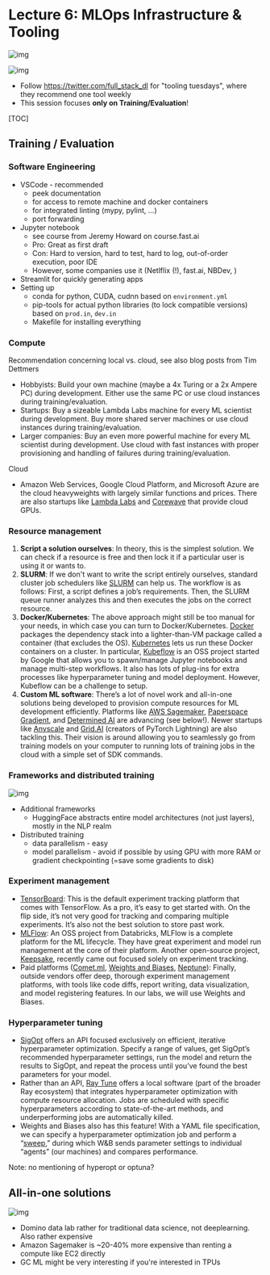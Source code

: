 

# Lecture 6: MLOps Infrastructure & Tooling

![img](week6_mlops_infrastructure.assets/Infra-Tooling2.png)

![img](week6_mlops_infrastructure.assets/Infra-Tooling3.png)

- Follow https://twitter.com/full_stack_dl for "tooling tuesdays", where they recommend one tool weekly
- This session focuses **only on Training/Evaluation**!

[TOC]

## Training / Evaluation

### Software Engineering

- VSCode - recommended 
  - peek documentation
  - for access to remote machine and docker containers
  - for integrated linting (mypy, pylint, ...)
  - port forwarding
- Jupyter notebook
  - see course from Jeremy Howard on course.fast.ai
  - Pro: Great as first draft 
  - Con: Hard to version, hard to test, hard to log, out-of-order execution, poor IDE
  - However, some companies use it (Netlflix (!), fast.ai, NBDev, )
- Streamlit for quickly generating apps
- Setting up 
  - conda for python, CUDA, cudnn based on `environment.yml`
  - pip-tools for actual python libraries (to lock compatible versions) based on `prod.in`, `dev.in`
  - Makefile for installing everything



### Compute

Recommendation concerning local vs. cloud, see also blog posts from Tim Dettmers

- Hobbyists: Build your own machine (maybe a 4x Turing or a 2x Ampere PC) during development. Either use the same PC or use cloud instances during training/evaluation.
- Startups: Buy a sizeable Lambda Labs machine for every ML scientist during development. Buy more shared server machines or use cloud instances during training/evaluation.
- Larger companies: Buy an even more powerful machine for every ML scientist during development. Use cloud with fast instances with proper provisioning and handling of failures during training/evaluation.

Cloud

- Amazon Web Services, Google Cloud Platform, and Microsoft Azure are the cloud heavyweights with largely similar functions and prices. There are also startups like [Lambda Labs](https://lambdalabs.com/service/gpu-cloud) and [Corewave](https://www.coreweave.com/pricing) that provide cloud GPUs. 



### Resource management

1. **Script a solution ourselves**: In theory, this is the simplest solution. We can check if a resource is free and then lock it if a particular user is using it or wants to.
2. **SLURM**: If we don't want to write the script entirely ourselves, standard cluster job schedulers like [SLURM](https://slurm.schedmd.com/documentation.html) can help us. The workflow is as follows: First, a script defines a job’s requirements. Then, the SLURM queue runner analyzes this and then executes the jobs on the correct resource.
3. **Docker/Kubernetes**: The above approach might still be too manual for your needs, in which case you can turn to Docker/Kubernetes. [Docker](https://www.docker.com/) packages the dependency stack into a lighter-than-VM package called a container (that excludes the OS). [Kubernetes](https://kubernetes.io/) lets us run these Docker containers on a cluster. In particular, [Kubeflow](https://www.kubeflow.org/) is an OSS project started by Google that allows you to spawn/manage Jupyter notebooks and manage multi-step workflows. It also has lots of plug-ins for extra processes like hyperparameter tuning and model deployment. However, Kubeflow can be a challenge to setup.
4. **Custom ML software**: There’s a lot of novel work and all-in-one solutions being developed to provision compute resources for ML development efficiently. Platforms like [AWS Sagemaker](https://aws.amazon.com/sagemaker/), [Paperspace Gradient](https://gradient.paperspace.com/), and [Determined AI](https://determined.ai/) are advancing (see below!). Newer startups like [Anyscale](https://www.anyscale.com/) and [Grid.AI](https://www.grid.ai/) (creators of PyTorch Lightning) are also tackling this. Their vision is around allowing you to seamlessly go from training models on your computer to running lots of training jobs in the cloud with a simple set of SDK commands.



### Frameworks and distributed training

![img](week6_mlops_infrastructure.assets/Infra-Tooling6.png)

- Additional frameworks
  - HuggingFace abstracts entire model architectures (not just layers), mostly in the NLP realm
- Distributed training
  - data parallelism - easy
  - model parallelism - avoid if possible by using GPU with more RAM or gradient checkpointing (=save some gradients to disk)

### Experiment management

- [TensorBoard](https://www.tensorflow.org/tensorboard): This is the default experiment tracking platform that comes with TensorFlow. As a pro, it’s easy to get started with. On the flip side, it’s not very good for tracking and comparing multiple experiments. It’s also not the best solution to store past work.
- [MLFlow](https://mlflow.org/): An OSS project from Databricks, MLFlow is a complete platform for the ML lifecycle. They have great experiment and model run management at the core of their platform. Another open-source project, [Keepsake](https://keepsake.ai/), recently came out focused solely on experiment tracking.
- Paid platforms ([Comet.ml](https://www.comet.ml/), [Weights and Biases](https://wandb.ai/), [Neptune](https://neptune.ai/)): Finally, outside vendors offer deep, thorough experiment management platforms, with tools like code diffs, report writing, data visualization, and model registering features. In our labs, we will use Weights and Biases.



### Hyperparameter tuning

- [SigOpt](https://sigopt.com/) offers an API focused exclusively on efficient, iterative hyperparameter optimization. Specify a range of values, get SigOpt’s recommended hyperparameter settings, run the model and return the results to SigOpt, and repeat the process until you’ve found the best parameters for your model.
- Rather than an API, [Ray Tune](https://docs.ray.io/en/master/tune/index.html) offers a local software (part of the broader Ray ecosystem) that integrates hyperparameter optimization with compute resource allocation. Jobs are scheduled with specific hyperparameters according to state-of-the-art methods, and underperforming jobs are automatically killed.
- Weights and Biases also has this feature! With a YAML file specification, we can specify a hyperparameter optimization job and perform a “[sweep](https://wandb.ai/site/sweeps),” during which W&B sends parameter settings to individual “agents” (our machines) and compares performance.

Note: no mentioning of hyperopt or optuna?



## All-in-one solutions


![img](week6_mlops_infrastructure.assets/Infra-Tooling7.png)

- Domino data lab rather for traditional data science, not deeplearning. Also rather expensive
- Amazon Sagemaker is ~20-40% more expensive than renting a compute like EC2 directly
- GC ML might be very interesting if you're interested in TPUs




